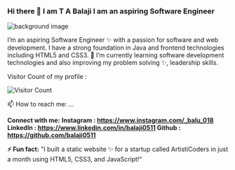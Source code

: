 ### Hi there 👋   I am **T A Balaji** I am an aspiring Software Engineer

<!--
**balaji0511/balaji0511** is a ✨ _special_ ✨ 
-->
![background image](https://github.com/balaji0511/balaji0511/assets/111345284/be40f902-1c08-4937-993f-559b54c3f85e)


I’m an aspiring Software Engineer ✨ with a passion for software and web development. I have a strong foundation in Java and frontend technologies including HTML5 and CSS3.
🌱 I’m currently learning software development technologies and also improving my problem solving ✨, leadership skills.

Visitor Count of my profile :
 
 ![Visitor Count](https://profile-counter.glitch.me/{balaji0511}/count.svg) 

  📫 How to reach me: ...
 
**Connect with me:**
**Instagram : https://www.instagram.com/_balu_018
LinkedIn :  https://www.linkedin.com/in/balaji0511
Github : https://github.com/balaji0511**

**⚡ Fun fact:**
  "I built a static website ✨ for a startup called ArtistiCoders in just a month using HTML5, CSS3, and JavaScript!"
  

